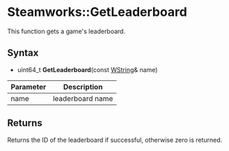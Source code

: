 # Steamworks::GetLeaderboard

This function gets a game's leaderboard.

## Syntax

- uint64_t **GetLeaderboard**(const [WString](WString.md)& name)

| Parameter | Description |
|---|---|
| name | leaderboard name |

## Returns

Returns the ID of the leaderboard if successful, otherwise zero is returned.
